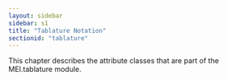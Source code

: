 ```yaml
---
layout: sidebar
sidebar: s1
title: "Tablature Notation"
sectionid: "tablature"
---
```


<span class="div">
   
   This chapter describes the attribute classes that are part of the MEI.tablature module.
   
   
   
</span>